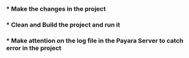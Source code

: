 ### * Make the changes in the project
### * Clean and Build the project and run it
### * Make attention on the log file in the Payara Server to catch error in the project